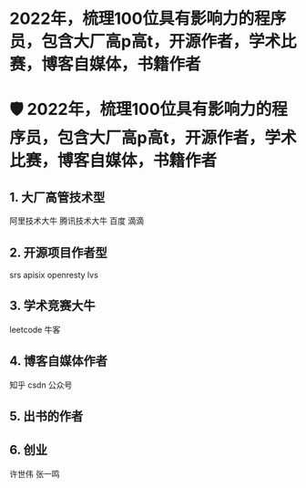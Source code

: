 # 2022年，梳理100位具有影响力的程序员，包含大厂高p高t，开源作者，学术比赛，博客自媒体，书籍作者

# 🛡 2022年，梳理100位具有影响力的程序员，包含大厂高p高t，开源作者，学术比赛，博客自媒体，书籍作者

## 1. 大厂高管技术型
  阿里技术大牛
  腾讯技术大牛
  百度
  滴滴


## 2. 开源项目作者型
  srs
  apisix
  openresty
  lvs 
  

## 3. 学术竞赛大牛
   leetcode
   牛客

## 4. 博客自媒体作者
   知乎
   csdn
   公众号


## 5. 出书的作者
   
   

## 6. 创业
   许世伟
   张一鸣
